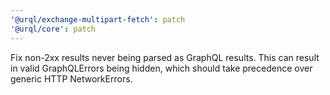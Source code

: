 ```yaml
---
'@urql/exchange-multipart-fetch': patch
'@urql/core': patch
---
```


Fix non-2xx results never being parsed as GraphQL results. This can result in valid GraphQLErrors being hidden, which should take precedence over generic HTTP NetworkErrors.
